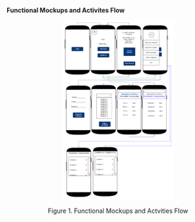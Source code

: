 <b>Functional Mockups and Activites Flow</b>

<p align="center">
<img src="./figures/MockupsFuncionais.png" width="50%" heigth="50%" >
</p>

  
  <p align="center">Figure 1. Functional Mockups and Actvities Flow</p>

